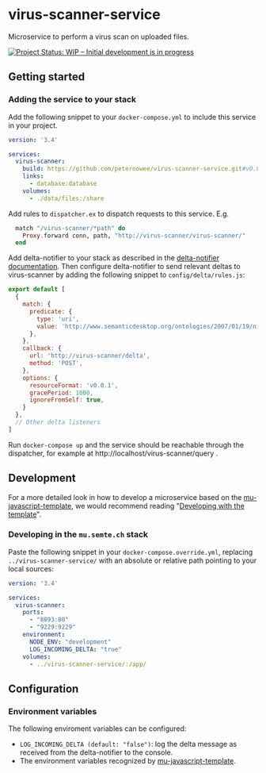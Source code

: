 # virus-scanner-service

Microservice to perform a virus scan on uploaded files.

[![Project Status: WIP – Initial development is in progress](https://www.repostatus.org/badges/latest/wip.svg)](https://www.repostatus.org/#wip)

## Getting started

### Adding the service to your stack

Add the following snippet to your `docker-compose.yml` to include this
service in your project.

```yaml
version: '3.4'

services:
  virus-scanner:
    build: https://github.com/peternowee/virus-scanner-service.git#v0.0.3
    links:
      - database:database
    volumes:
      - ./data/files:/share
```

Add rules to `dispatcher.ex` to dispatch requests to this service. E.g.

```elixir
  match "/virus-scanner/*path" do
    Proxy.forward conn, path, "http://virus-scanner/virus-scanner/"
  end
```

Add delta-notifier to your stack as described in the [delta-notifier
documentation](https://github.com/mu-semtech/delta-notifier#readme).
Then configure delta-notifier to send relevant deltas to virus-scanner
by adding the following snippet to `config/delta/rules.js`:

```js
export default [
  {
    match: {
      predicate: {
        type: 'uri',
        value: 'http://www.semanticdesktop.org/ontologies/2007/01/19/nie#dataSource'
      },
    },
    callback: {
      url: 'http://virus-scanner/delta',
      method: 'POST',
    },
    options: {
      resourceFormat: 'v0.0.1',
      gracePeriod: 1000,
      ignoreFromSelf: true,
    }
  },
  // Other delta listeners
]
```

Run `docker-compose up` and the service should be reachable through the
dispatcher, for example at http://localhost/virus-scanner/query .

## Development

For a more detailed look in how to develop a microservice based on the
[mu-javascript-template](https://github.com/mu-semtech/mu-javascript-template),
we would recommend reading "[Developing with the
template](https://github.com/mu-semtech/mu-javascript-template#developing-with-the-template)".

### Developing in the `mu.semte.ch` stack

Paste the following snippet in your `docker-compose.override.yml`,
replacing `../virus-scanner-service/` with an absolute or relative path
pointing to your local sources:

```yaml
version: '3.4'

services:
  virus-scanner:
    ports:
      - "8893:80"
      - "9229:9229"
    environment:
      NODE_ENV: "development"
      LOG_INCOMING_DELTA: "true"
    volumes:
      - ../virus-scanner-service/:/app/
```

## Configuration

### Environment variables

The following enviroment variables can be configured:

* `LOG_INCOMING_DELTA (default: "false")`: log the delta message as
  received from the delta-notifier to the console.
* The environment variables recognized by
  [mu-javascript-template](https://github.com/mu-semtech/mu-javascript-template/blob/v1.7.0/README.md#environment-variables).
